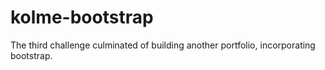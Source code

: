 # kolme-bootstrap
The third challenge culminated of building another portfolio, incorporating bootstrap.
